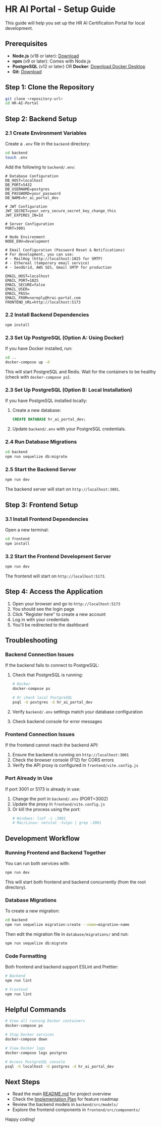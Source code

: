 # HR AI Portal - Setup Guide

This guide will help you set up the HR AI Certification Portal for local development.

## Prerequisites

- **Node.js** (v18 or later): [Download](https://nodejs.org/)
- **npm** (v9 or later): Comes with Node.js
- **PostgreSQL** (v12 or later) OR **Docker**: [Download Docker Desktop](https://www.docker.com/products/docker-desktop)
- **Git**: [Download](https://git-scm.com/)

## Step 1: Clone the Repository

```bash
git clone <repository-url>
cd HR-AI-Portal
```

## Step 2: Backend Setup

### 2.1 Create Environment Variables

Create a `.env` file in the `backend` directory:

```bash
cd backend
touch .env
```

Add the following to `backend/.env`:

```
# Database Configuration
DB_HOST=localhost
DB_PORT=5432
DB_USERNAME=postgres
DB_PASSWORD=your_password
DB_NAME=hr_ai_portal_dev

# JWT Configuration
JWT_SECRET=your_very_secure_secret_key_change_this
JWT_EXPIRES_IN=1d

# Server Configuration
PORT=3001

# Node Environment
NODE_ENV=development

# Email Configuration (Password Reset & Notifications)
# For development, you can use:
# - MailHog (http://localhost:1025 for SMTP)
# - Ethereal (temporary email service)
# - SendGrid, AWS SES, Gmail SMTP for production

EMAIL_HOST=localhost
EMAIL_PORT=1025
EMAIL_SECURE=false
EMAIL_USER=
EMAIL_PASS=
EMAIL_FROM=noreply@hrai-portal.com
FRONTEND_URL=http://localhost:5173
```

### 2.2 Install Backend Dependencies

```bash
npm install
```

### 2.3 Set Up PostgreSQL (Option A: Using Docker)

If you have Docker installed, run:

```bash
cd ..
docker-compose up -d
```

This will start PostgreSQL and Redis. Wait for the containers to be healthy (check with `docker-compose ps`).

### 2.3 Set Up PostgreSQL (Option B: Local Installation)

If you have PostgreSQL installed locally:

1. Create a new database:
   ```sql
   CREATE DATABASE hr_ai_portal_dev;
   ```

2. Update `backend/.env` with your PostgreSQL credentials.

### 2.4 Run Database Migrations

```bash
cd backend
npm run sequelize db:migrate
```

### 2.5 Start the Backend Server

```bash
npm run dev
```

The backend server will start on `http://localhost:3001`.

## Step 3: Frontend Setup

### 3.1 Install Frontend Dependencies

Open a new terminal:

```bash
cd frontend
npm install
```

### 3.2 Start the Frontend Development Server

```bash
npm run dev
```

The frontend will start on `http://localhost:5173`.

## Step 4: Access the Application

1. Open your browser and go to `http://localhost:5173`
2. You should see the login page
3. Click "Register here" to create a new account
4. Log in with your credentials
5. You'll be redirected to the dashboard

## Troubleshooting

### Backend Connection Issues

If the backend fails to connect to PostgreSQL:

1. Check that PostgreSQL is running:
   ```bash
   # Docker
   docker-compose ps
   
   # Or check local PostgreSQL
   psql -U postgres -d hr_ai_portal_dev
   ```

2. Verify `backend/.env` settings match your database configuration

3. Check backend console for error messages

### Frontend Connection Issues

If the frontend cannot reach the backend API:

1. Ensure the backend is running on `http://localhost:3001`
2. Check the browser console (F12) for CORS errors
3. Verify the API proxy is configured in `frontend/vite.config.js`

### Port Already in Use

If port 3001 or 5173 is already in use:

1. Change the port in `backend/.env` (PORT=3002)
2. Update the proxy in `frontend/vite.config.js`
3. Or kill the process using the port:
   ```bash
   # Windows: lsof -i :3001
   # Mac/Linux: netstat -tulpn | grep :3001
   ```

## Development Workflow

### Running Frontend and Backend Together

You can run both services with:

```bash
npm run dev
```

This will start both frontend and backend concurrently (from the root directory).

### Database Migrations

To create a new migration:

```bash
cd backend
npm run sequelize migration:create --name=migration-name
```

Then edit the migration file in `database/migrations/` and run:

```bash
npm run sequelize db:migrate
```

### Code Formatting

Both frontend and backend support ESLint and Prettier:

```bash
# Backend
npm run lint

# Frontend
npm run lint
```

## Helpful Commands

```bash
# View all running Docker containers
docker-compose ps

# Stop Docker services
docker-compose down

# View Docker logs
docker-compose logs postgres

# Access PostgreSQL console
psql -h localhost -U postgres -d hr_ai_portal_dev
```

## Next Steps

- Read the main [README.md](./README.md) for project overview
- Check the [Implementation Plan](.hr-ai-.plan.md) for feature roadmap
- Review the backend models in `backend/src/models/`
- Explore the frontend components in `frontend/src/components/`

Happy coding!
